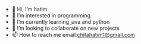 - 👋 Hi, I’m hatim
- 👀 I’m interested in programming
- 🌱 I’m currently learning java and python
- 💞️ I’m looking to collaborate on new projects
- 📫 How to reach me email:chifahatim1@gmail.com

<!---
hatimc21/hatimc21 is a ✨ special ✨ repository because its `README.md` (this file) appears on your GitHub profile.
You can click the Preview link to take a look at your changes.
--->
